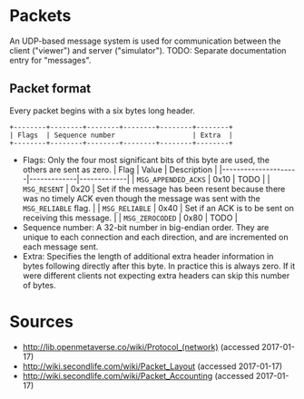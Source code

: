 # Packets
An UDP-based message system is used for communication between the client ("viewer") and server ("simulator").
TODO: Separate documentation entry for "messages".

## Packet format
Every packet begins with a six bytes long header.

```
+--------+--------+--------+--------+--------+--------+
| Flags  | Sequence number                   | Extra  |
+--------+--------+--------+--------+--------+--------+
```

* Flags: Only the four most significant bits of this byte are used, the others are sent as zero.
  | Flag                | Value       | Description |
  |---------------------|-------------|-------------|
  | `MSG_APPENDED_ACKS` | 0x10        | TODO        |
  | `MSG_RESENT`        | 0x20        | Set if the message has been resent because there was no timely ACK even though the message was sent with the `MSG_RELIABLE` flag. |
  | `MSG_RELIABLE`      | 0x40        | Set if an ACK is to be sent on receiving this message. |
  | `MSG_ZEROCODED`     | 0x80        | TODO        |
* Sequence number: A 32-bit number in big-endian order. They are unique to each connection and each direction, and are incremented on each message sent.
* Extra: Specifies the length of additional extra header information in bytes following directly after this byte. In practice this is always zero. If it were different clients not expecting extra headers can skip this number of bytes.

# Sources
* http://lib.openmetaverse.co/wiki/Protocol_(network) (accessed 2017-01-17)
* http://wiki.secondlife.com/wiki/Packet_Layout (accessed 2017-01-17)
* http://wiki.secondlife.com/wiki/Packet_Accounting (accessed 2017-01-17)

